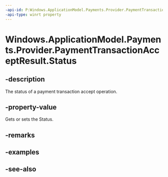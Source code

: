 ```yaml
---
-api-id: P:Windows.ApplicationModel.Payments.Provider.PaymentTransactionAcceptResult.Status
-api-type: winrt property
---
```


<!-- Property syntax
public Windows.ApplicationModel.Payments.PaymentRequestCompletionStatus Status { get; }
-->

# Windows.ApplicationModel.Payments.Provider.PaymentTransactionAcceptResult.Status

## -description
The status of a payment transaction accept operation.

## -property-value
Gets or sets the Status.

## -remarks

## -examples

## -see-also